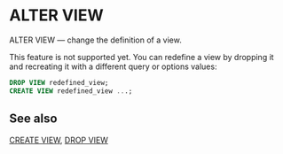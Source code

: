# ALTER VIEW

ALTER VIEW — change the definition of a view.

This feature is not supported yet. You can redefine a view by dropping it and recreating it with a different query or options values:
```sql
DROP VIEW redefined_view;
CREATE VIEW redefined_view ...;
```

## See also

[CREATE VIEW](create_view), [DROP VIEW](drop_view)